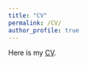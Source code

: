 ```yaml
---
title: "CV"
permalink: /CV/
author_profile: true
---
```


Here is my [CV](http://auroregonzalez.github.io/files/CV_june2025.pdf).
